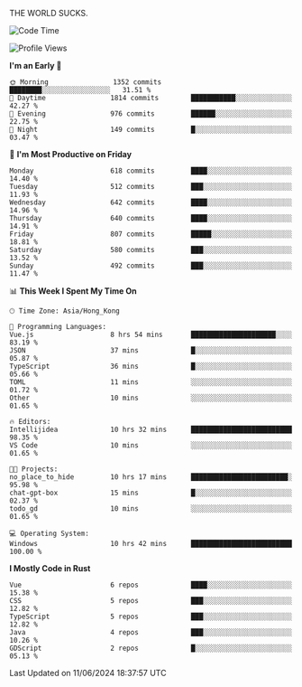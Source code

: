 THE WORLD SUCKS.

<!--START_SECTION:waka-->
![Code Time](http://img.shields.io/badge/Code%20Time-218%20hrs%2019%20mins-blue)

![Profile Views](http://img.shields.io/badge/Profile%20Views-0-blue)

**I'm an Early 🐤** 

```text
🌞 Morning                1352 commits        ████████░░░░░░░░░░░░░░░░░   31.51 % 
🌆 Daytime                1814 commits        ███████████░░░░░░░░░░░░░░   42.27 % 
🌃 Evening                976 commits         ██████░░░░░░░░░░░░░░░░░░░   22.75 % 
🌙 Night                  149 commits         █░░░░░░░░░░░░░░░░░░░░░░░░   03.47 % 
```
📅 **I'm Most Productive on Friday** 

```text
Monday                   618 commits         ████░░░░░░░░░░░░░░░░░░░░░   14.40 % 
Tuesday                  512 commits         ███░░░░░░░░░░░░░░░░░░░░░░   11.93 % 
Wednesday                642 commits         ████░░░░░░░░░░░░░░░░░░░░░   14.96 % 
Thursday                 640 commits         ████░░░░░░░░░░░░░░░░░░░░░   14.91 % 
Friday                   807 commits         █████░░░░░░░░░░░░░░░░░░░░   18.81 % 
Saturday                 580 commits         ███░░░░░░░░░░░░░░░░░░░░░░   13.52 % 
Sunday                   492 commits         ███░░░░░░░░░░░░░░░░░░░░░░   11.47 % 
```


📊 **This Week I Spent My Time On** 

```text
🕑︎ Time Zone: Asia/Hong_Kong

💬 Programming Languages: 
Vue.js                   8 hrs 54 mins       █████████████████████░░░░   83.19 % 
JSON                     37 mins             █░░░░░░░░░░░░░░░░░░░░░░░░   05.87 % 
TypeScript               36 mins             █░░░░░░░░░░░░░░░░░░░░░░░░   05.66 % 
TOML                     11 mins             ░░░░░░░░░░░░░░░░░░░░░░░░░   01.72 % 
Other                    10 mins             ░░░░░░░░░░░░░░░░░░░░░░░░░   01.65 % 

🔥 Editors: 
Intellijidea             10 hrs 32 mins      █████████████████████████   98.35 % 
VS Code                  10 mins             ░░░░░░░░░░░░░░░░░░░░░░░░░   01.65 % 

🐱‍💻 Projects: 
no_place_to_hide         10 hrs 17 mins      ████████████████████████░   95.98 % 
chat-gpt-box             15 mins             █░░░░░░░░░░░░░░░░░░░░░░░░   02.37 % 
todo_gd                  10 mins             ░░░░░░░░░░░░░░░░░░░░░░░░░   01.65 % 

💻 Operating System: 
Windows                  10 hrs 42 mins      █████████████████████████   100.00 % 
```

**I Mostly Code in Rust** 

```text
Vue                      6 repos             ████░░░░░░░░░░░░░░░░░░░░░   15.38 % 
CSS                      5 repos             ███░░░░░░░░░░░░░░░░░░░░░░   12.82 % 
TypeScript               5 repos             ███░░░░░░░░░░░░░░░░░░░░░░   12.82 % 
Java                     4 repos             ███░░░░░░░░░░░░░░░░░░░░░░   10.26 % 
GDScript                 2 repos             █░░░░░░░░░░░░░░░░░░░░░░░░   05.13 % 
```




 Last Updated on 11/06/2024 18:37:57 UTC
<!--END_SECTION:waka-->
